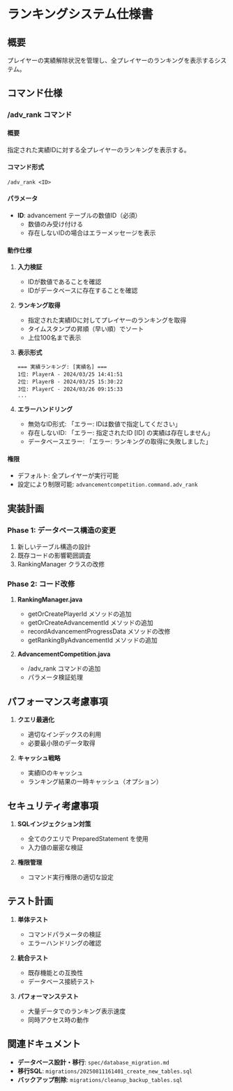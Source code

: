 # ランキングシステム仕様書

## 概要
プレイヤーの実績解除状況を管理し、全プレイヤーのランキングを表示するシステム。

## コマンド仕様

### /adv_rank <ID> コマンド

#### 概要
指定された実績IDに対する全プレイヤーのランキングを表示する。

#### コマンド形式
```
/adv_rank <ID>
```

#### パラメータ
- **ID**: advancement テーブルの数値ID（必須）
  - 数値のみ受け付ける
  - 存在しないIDの場合はエラーメッセージを表示

#### 動作仕様

1. **入力検証**
   - IDが数値であることを確認
   - IDがデータベースに存在することを確認

2. **ランキング取得**
   - 指定された実績IDに対してプレイヤーのランキングを取得
   - タイムスタンプの昇順（早い順）でソート
   - 上位100名まで表示

3. **表示形式**
   ```
   === 実績ランキング: [実績名] ===
   1位: PlayerA - 2024/03/25 14:41:51
   2位: PlayerB - 2024/03/25 15:30:22
   3位: PlayerC - 2024/03/26 09:15:33
   ...
   ```

4. **エラーハンドリング**
   - 無効なID形式: 「エラー: IDは数値で指定してください」
   - 存在しないID: 「エラー: 指定されたID [ID] の実績は存在しません」
   - データベースエラー: 「エラー: ランキングの取得に失敗しました」

#### 権限
- デフォルト: 全プレイヤーが実行可能
- 設定により制限可能: `advancementcompetition.command.adv_rank`

## 実装計画

### Phase 1: データベース構造の変更
1. 新しいテーブル構造の設計
2. 既存コードの影響範囲調査
3. RankingManager クラスの改修

### Phase 2: コード改修
1. **RankingManager.java**
   - getOrCreatePlayerId メソッドの追加
   - getOrCreateAdvancementId メソッドの追加
   - recordAdvancementProgressData メソッドの改修
   - getRankingByAdvancementId メソッドの追加

2. **AdvancementCompetition.java**
   - /adv_rank コマンドの追加
   - パラメータ検証処理

## パフォーマンス考慮事項

1. **クエリ最適化**
   - 適切なインデックスの利用
   - 必要最小限のデータ取得

2. **キャッシュ戦略**
   - 実績IDのキャッシュ
   - ランキング結果の一時キャッシュ（オプション）

## セキュリティ考慮事項

1. **SQLインジェクション対策**
   - 全てのクエリで PreparedStatement を使用
   - 入力値の厳密な検証

2. **権限管理**
   - コマンド実行権限の適切な設定

## テスト計画

1. **単体テスト**
   - コマンドパラメータの検証
   - エラーハンドリングの確認

2. **統合テスト**
   - 既存機能との互換性
   - データベース接続テスト

3. **パフォーマンステスト**
   - 大量データでのランキング表示速度
   - 同時アクセス時の動作

## 関連ドキュメント

- **データベース設計・移行**: `spec/database_migration.md`
- **移行SQL**: `migrations/20250811161401_create_new_tables.sql`
- **バックアップ削除**: `migrations/cleanup_backup_tables.sql`